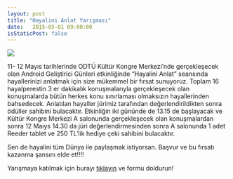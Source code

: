 ```yaml
---
layout: post
title: "Hayalini Anlat Yarışması"
date:   2015-05-01 09:00:00
isStaticPost: false
---
```

<img class="img-responsive" src="{{ site.baseurl_root }}/img/posts/dream2.jpg" style="max-width: 300px"/>

11- 12 Mayıs tarihlerinde ODTÜ Kültür Kongre Merkezi’nde gerçekleşecek olan Android Geliştirici Günleri etkinliğinde “Hayalini Anlat” seansında hayallerinizi anlatmak için size mükemmel bir fırsat sunuyoruz. Toplam 16 hayalperestin 3 er dakikalık konuşmalarıyla gerçekleşecek olan konuşmalarda bütün herkes konu sınırlaması olmaksızın hayallerinden bahsedecek. Anlatılan hayaller jürimiz tarafından değerlendirildikten sonra ödüller sahibini bulacaktır.
Etkinliğin iki gününde de 13.15 de başlayacak ve Kültür Kongre Merkezi A salonunda gerçekleşecek olan konuşmalardan sonra 12 Maıys 14.30 da jüri değerlendirmesinden sonra A salonunda 1 adet Reeder tablet ve 250 TL’lik hediye çeki sahibini bulacaktır.

Sen de hayalini tüm Dünya ile paylaşmak istiyorsan. Başvur ve bu fırsatı kazanma şansını elde et!!!!

Yarışmaya katılmak için burayı [tıklayın](https://docs.google.com/forms/d/1uVto4BIz-OqsYwOPXV0hYa5-SPvdHEjaB1AbIbIKwkE/viewform?edit_requested=true) ve formu doldurun!



